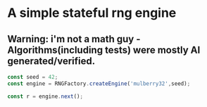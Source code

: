 # A simple stateful rng engine

## Warning: i'm not a math guy - Algorithms(including tests) were mostly AI generated/verified.

```typescript
const seed = 42;
const engine = RNGFactory.createEngine('mulberry32',seed);

const r = engine.next();
```
